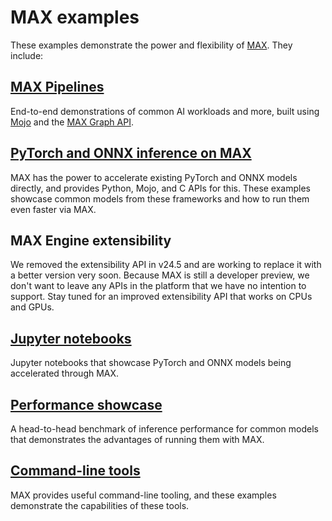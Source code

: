 # MAX examples

These examples demonstrate the power and flexibility of
[MAX](https://docs.modular.com/max/). They include:

## [MAX Pipelines](graph-api/pipelines/)

End-to-end demonstrations of common AI workloads and more, built using
[Mojo](https://docs.modular.com/mojo/) and the
[MAX Graph API](https://docs.modular.com/max/graph/).

## [PyTorch and ONNX inference on MAX](inference/)

MAX has the power to accelerate existing PyTorch and ONNX models directly, and
provides Python, Mojo, and C APIs for this. These examples showcase common
models from these frameworks and how to run them even faster via MAX.

## MAX Engine extensibility

We removed the extensibility API in v24.5 and are working to replace it with a
better version very soon. Because MAX is still a developer preview, we don't
want to leave any APIs in the platform that we have no intention to support. Stay
tuned for an improved extensibility API that works on CPUs and GPUs.

## [Jupyter notebooks](notebooks/)

Jupyter notebooks that showcase PyTorch and ONNX models being accelerated
through MAX.

## [Performance showcase](performance-showcase/)

A head-to-head benchmark of inference performance for common models that
demonstrates the advantages of running them with MAX.

## [Command-line tools](tools/)

MAX provides useful command-line tooling, and these examples demonstrate the
capabilities of these tools.
